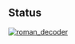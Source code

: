 ## Status

[![roman_decoder](https://catalog.flipperzero.one/application/roman_decoder/widget)](https://catalog.flipperzero.one/application/roman_decoder/page)